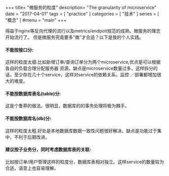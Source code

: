 +++
title= "微服务的粒度"
description= "The granularity of microservice"
date = "2017-04-01"
tags = [
    "practice"
]
categories = [
  "技术"
]
series = [
  "概念"
]
#menu = "main"
+++

   得益于nginx等反向代理的流行以及metrics/endpoit规范的成熟。微服务的理念开始流行了。
但是微服务究竟要多"微"才合适？以下是我的个人实践。

#### 不能按接口分: 
  这样的粒度太细.比如新增订单/查询订单分为两个microservice,优点是可以根据各自的负载合理分配服务器
资源。缺点是microservice数量过多，这样拆分的话，至少存在几十个service，这样对service的依赖关系，监控
／部署都增加很大的难度。

#### 不能按数据库表名(table)分: 
  这是个鲁莽的做法。很明显，数据库的的事务处理将极为棘手。

#### 不能按数据库名(db)分: 
  这样的粒度太粗.好处是本地数据库数据一致性问题很好解决。缺点是功能过于集中，不利于后期改进。

#### 建议按子业务分，同时考虑数据库表的关联: 
  比如按订单/用户管理这样的粒度分，数据库表相对独立。这样service的数量较为合适，语意上也容易理解。
   
